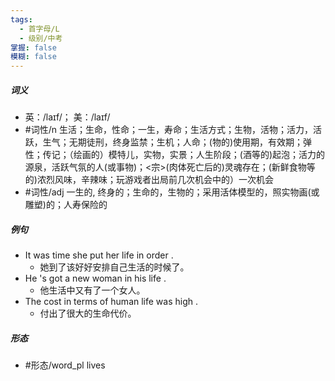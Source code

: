 ```yaml
---
tags:
  - 首字母/L
  - 级别/中考
掌握: false
模糊: false
---
```

##### 词义
- 英：/laɪf/； 美：/laɪf/
- #词性/n  生活；生命，性命；一生，寿命；生活方式；生物，活物；活力，活跃，生气；无期徒刑，终身监禁；生机；人命；(物的)使用期，有效期；弹性；传记；（绘画的）模特儿，实物，实景；人生阶段；(酒等的)起泡；活力的源泉，活跃气氛的人(或事物)；<宗>(肉体死亡后的)灵魂存在；(新鲜食物等的)浓烈风味，辛辣味；玩游戏者出局前几次机会中的）一次机会
- #词性/adj  一生的, 终身的；生命的，生物的；采用活体模型的，照实物画(或雕塑)的；人寿保险的
##### 例句
- It was time she put her life in order .
	- 她到了该好好安排自己生活的时候了。
- He 's got a new woman in his life .
	- 他生活中又有了一个女人。
- The cost in terms of human life was high .
	- 付出了很大的生命代价。
##### 形态
- #形态/word_pl lives
